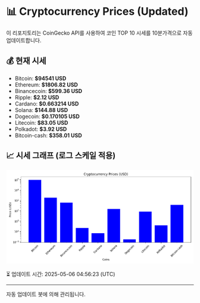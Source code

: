 
# 📊 Cryptocurrency Prices (Updated)

이 리포지토리는 CoinGecko API를 사용하여 코인 TOP 10 시세를 10분가격으로 자동 업데이트합니다.

## 💰 현재 시세
- Bitcoin: **$94541 USD**
- Ethereum: **$1806.82 USD**
- Binancecoin: **$599.36 USD**
- Ripple: **$2.12 USD**
- Cardano: **$0.663214 USD**
- Solana: **$144.88 USD**
- Dogecoin: **$0.170105 USD**
- Litecoin: **$83.05 USD**
- Polkadot: **$3.92 USD**
- Bitcoin-cash: **$358.01 USD**

## 📈 시세 그래프 (로그 스케일 적용)
![Crypto Prices](crypto_prices.png)

⏳ 업데이트 시간: 2025-05-06 04:56:23 (UTC)

---
자동 업데이트 봇에 의해 관리됩니다.
